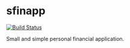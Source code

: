 sfinapp
=======
[![Build Status](https://drone.io/github.com/brbrt/sfinapp/status.png)](https://drone.io/github.com/brbrt/sfinapp/latest)

Small and simple personal financial application.

